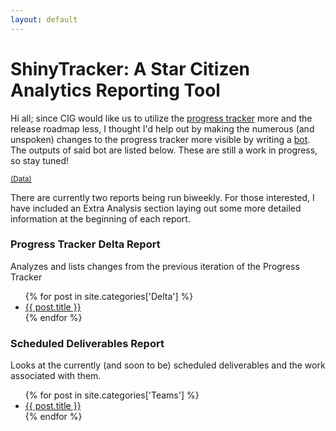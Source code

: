 ```yaml
---
layout: default
---
```


<h1>ShinyTracker: A Star Citizen Analytics Reporting Tool</h1>
<p>Hi all; since CIG would like us to utilize the <a href="https://robertsspaceindustries.com/roadmap/progress-tracker/deliverables" target="_blank">progress tracker</a> more and the release roadmap less, I thought I'd help out by making the numerous (and unspoken) changes to the progress tracker more visible by writing a <a href="https://github.com/ShinyHobo/ec-bot" target="_blank">bot</a>. The outputs of said bot are listed below. These are still a work in progress, so stay tuned!</p>
<sup><a href="/data">(Data)</a></sup>
<p>There are currently two reports being run biweekly. For those interested, I have included an Extra Analysis section laying out some more detailed information at the beginning of each report.</p>
<div class="posts-list">
  <div id="deltas" class="posts">
    <h3>Progress Tracker Delta Report</h3>
    <p class="index-post-desc">Analyzes and lists changes from the previous iteration of the Progress Tracker</p>
    <ul>
      {% for post in site.categories['Delta'] %}
        <li>
          <a href="{{ post.url }}" target="_blank">{{ post.title }}</a>
        </li>
      {% endfor %}
    </ul>
  </div>
  <div id="teams" class="posts">
    <h3>Scheduled Deliverables Report</h3>
    <p class="index-post-desc">Looks at the currently (and soon to be) scheduled deliverables and the work associated with them.</p> 
    <ul>
      {% for post in site.categories['Teams'] %}
        <li>
          <a href="{{ post.url }}" target="_blank">{{ post.title }}</a>
        </li>
      {% endfor %}
    </ul>
  </div>
</div>